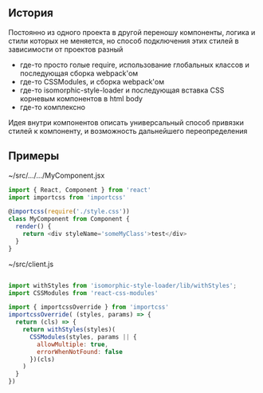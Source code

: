 
## История

Постоянно из одного проекта в другой переношу компоненты, логика и стили которых не меняется, но способ подключения этих стилей в зависимости от проектов разный
* где-то просто голые require, использование глобальных классов и последующая сборка webpack'ом
* где-то CSSModules, и сборка webpack'ом
* где-то isomorphic-style-loader и последующая вставка CSS корневым компонентов в html body
* где-то комплексно

Идея внутри компонентов описать универсальный способ привязки стилей к компоненту, и возможность дальнейшего переопределения

## Примеры

~/src/.../.../MyComponent.jsx
```js
import { React, Component } from 'react'
import importcss from 'importcss'

@importcss(require('./style.css'))
class MyComponent from Component {
  render() {
    return <div styleName='someMyClass'>test</div>
  }
}
```

~/src/client.js
```js

import withStyles from 'isomorphic-style-loader/lib/withStyles';
import CSSModules from 'react-css-modules'

import { importcssOverride } from 'importcss'
importcssOverride( (styles, params) => {
  return (cls) => {
    return withStyles(styles)(
      CSSModules(styles, params || {
        allowMultiple: true,
        errorWhenNotFound: false
      })(cls)
    )
  }
})
```
